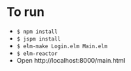 # To run

* `$ npm install`
* `$ jspm install`
* `$ elm-make Login.elm Main.elm`
* `$ elm-reactor`
* Open http://localhost:8000/main.html
